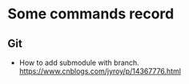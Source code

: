 # Some commands record
## Git
* How to add submodule with branch. https://www.cnblogs.com/jyroy/p/14367776.html